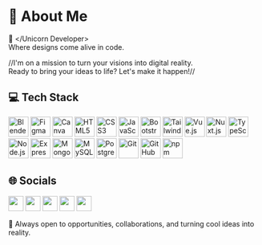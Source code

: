 # 💫 About Me

🦄 </Unicorn Developer>  
Where designs come alive in code.

//I'm on a mission to turn your visions into digital reality.  
Ready to bring your ideas to life? Let's make it happen!//


## 💻 Tech Stack

<p align="left">
  <img src="https://uxwing.com/wp-content/themes/uxwing/download/brands-and-social-media/blender-icon.svg" alt="Blender" width="40" height="40"/>
  <img src="https://uxwing.com/wp-content/themes/uxwing/download/brands-and-social-media/figma-icon.svg" alt="Figma" width="40" height="40"/>
  <img src="https://uxwing.com/wp-content/themes/uxwing/download/brands-and-social-media/canva-icon.svg" alt="Canva" width="40" height="40"/>
  <img src="https://uxwing.com/wp-content/themes/uxwing/download/brands-and-social-media/html-icon.svg" alt="HTML5" width="40" height="40"/>
  <img src="https://uxwing.com/wp-content/themes/uxwing/download/brands-and-social-media/css-icon.svg" alt="CSS3" width="40" height="40"/>
  <img src="https://uxwing.com/wp-content/themes/uxwing/download/brands-and-social-media/javascript-programming-language-icon.svg" alt="JavaScript" width="40" height="40"/>
  <img src="https://uxwing.com/wp-content/themes/uxwing/download/brands-and-social-media/bootstrap-4-icon.svg" alt="Bootstrap" width="40" height="40"/>
  <img src="https://uxwing.com/wp-content/themes/uxwing/download/brands-and-social-media/tailwind-css-icon.svg" alt="Tailwind CSS" width="40" height="40"/>
  <img src="https://uxwing.com/wp-content/themes/uxwing/download/brands-and-social-media/vue-js-icon.svg" alt="Vue.js" width="40" height="40"/>
  <img src="https://uxwing.com/wp-content/themes/uxwing/download/brands-and-social-media/nuxt-js-icon.svg" alt="Nuxt.js" width="40" height="40"/>
  <img src="https://uxwing.com/wp-content/themes/uxwing/download/brands-and-social-media/typescript-programming-language-icon.svg" alt="TypeScript" width="40" height="40"/>
  <img src="https://uxwing.com/wp-content/themes/uxwing/download/brands-and-social-media/node-js-icon.svg" alt="Node.js" width="40" height="40"/>
  <img src="https://uxwing.com/wp-content/themes/uxwing/download/brands-and-social-media/express-js-icon.svg" alt="Express.js" width="40" height="40"/>
  <img src="https://uxwing.com/wp-content/themes/uxwing/download/brands-and-social-media/mongodb-icon.svg" alt="MongoDB" width="40" height="40"/>
  <img src="https://uxwing.com/wp-content/themes/uxwing/download/brands-and-social-media/mysql-icon.svg" alt="MySQL" width="40" height="40"/>
  <img src="https://uxwing.com/wp-content/themes/uxwing/download/brands-and-social-media/postgresql-icon.svg" alt="PostgreSQL" width="40" height="40"/>
  <img src="https://uxwing.com/wp-content/themes/uxwing/download/brands-and-social-media/git-icon.svg" alt="Git" width="40" height="40"/>
  <img src="https://uxwing.com/wp-content/themes/uxwing/download/brands-and-social-media/github-icon.svg" alt="GitHub" width="40" height="40"/>
  <img src="https://uxwing.com/wp-content/themes/uxwing/download/brands-and-social-media/npm-icon.svg" alt="npm" width="40" height="40"/>
</p>

## 🌐 Socials

<p align="left">
  <a href="https://linkedin.com/in/joniffer-mandac-53277a284"><img src="https://uxwing.com/wp-content/themes/uxwing/download/brands-and-social-media/linkedin-app-icon.svg" width="30" /></a>
  <a href="https://facebook.com/joniffer.mandac"><img src="https://uxwing.com/wp-content/themes/uxwing/download/brands-and-social-media/facebook-round-color-icon.svg" width="30" /></a>
  <a href="https://instagram.com/jopeeeeeeeeeel"><img src="https://uxwing.com/wp-content/themes/uxwing/download/brands-and-social-media/ig-instagram-icon.svg" width="30" /></a>
  <a href="mailto:your.email@example.com"><img src="https://uxwing.com/wp-content/themes/uxwing/download/brands-and-social-media/gmail-icon.svg" width="30" /></a>
  <a href="https://tiktok.com/@senpaijofiru"><img src="https://uxwing.com/wp-content/themes/uxwing/download/brands-and-social-media/tiktok-square-color-icon.svg" width="30" /></a>
</p>


📩 Always open to opportunities, collaborations, and turning cool ideas into reality.
